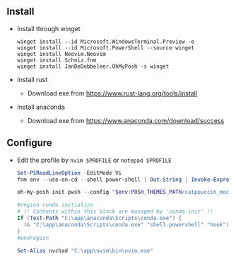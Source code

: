 ## Install

* Install through winget

  ```pwsh
  winget install --id Microsoft.WindowsTerminal.Preview -e
  winget install --id Microsoft.PowerShell --source winget
  winget install Neovim.Neovim
  winget install Schniz.fnm
  winget install JanDeDobbeleer.OhMyPosh -s winget
  ```

* Install rust

  - Download exe from https://www.rust-lang.org/tools/install

* Install anaconda

  - Download exe from https://www.anaconda.com/download/success


## Configure

* Edit the profile by `nvim $PROFILE` or `notepad $PROFILE`

  ```powershell
  Set-PSReadLineOption -EditMode Vi
  fnm env --use-on-cd --shell power-shell | Out-String | Invoke-Expression
  
  oh-my-posh init pwsh --config "$env:POSH_THEMES_PATH/catppuccin_mocha.omp.json" | Invoke-Expression
  
  #region conda initialize
  # !! Contents within this block are managed by 'conda init' !!
  If (Test-Path "C:\app\anaconda\Scripts\conda.exe") {
    (& "C:\app\anaconda\Scripts\conda.exe" "shell.powershell" "hook") | Out-String | ?{$_} | Invoke-Expression
  }
  #endregion
  
  Set-Alias nvchad "C:\app\nvim\bin\nvim.exe"
  ```
